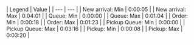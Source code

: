 <p>| Legend | Value |
| --- | --- |
| New arrival: Min | 0:00:05 |
| New arrival: Max | 0:04:01 |
| Queue: Min | 0:00:00 |
| Queue: Max | 0:01:04 |
| Order: Min | 0:00:18 |
| Order: Max | 0:01:23 |
| Pickup Queue: Min | 0:00:00 |
| Pickup Queue: Max | 0:03:16 |
| Pickup: Min | 0:00:08 |
| Pickup: Max | 0:03:20 |</p>